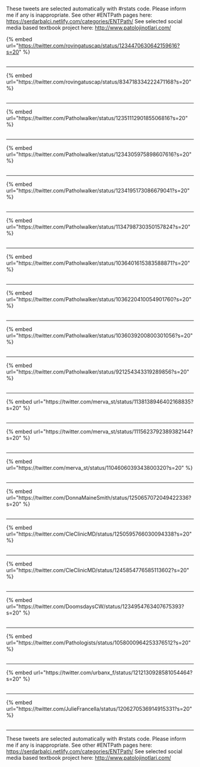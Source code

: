 

These tweets are selected automatically with #rstats code. Please inform me if any is inappropriate.
See other #ENTPath pages here: https://serdarbalci.netlify.com/categories/ENTPath/ 
See selected social media based textbook project here: http://www.patolojinotlari.com/

{% embed url="https://twitter.com/rovingatuscap/status/1234470630642159616?s=20" %}<br>
<br>
<hr>
{% embed url="https://twitter.com/rovingatuscap/status/834718334222471168?s=20" %}<br>
<br>
<hr>
{% embed url="https://twitter.com/Patholwalker/status/1235111290185506816?s=20" %}<br>
<br>
<hr>
{% embed url="https://twitter.com/Patholwalker/status/1234305975898607616?s=20" %}<br>
<br>
<hr>
{% embed url="https://twitter.com/Patholwalker/status/1234195173086679041?s=20" %}<br>
<br>
<hr>
{% embed url="https://twitter.com/Patholwalker/status/1134798730350157824?s=20" %}<br>
<br>
<hr>
{% embed url="https://twitter.com/Patholwalker/status/1036401615383588871?s=20" %}<br>
<br>
<hr>
{% embed url="https://twitter.com/Patholwalker/status/1036220410054901760?s=20" %}<br>
<br>
<hr>
{% embed url="https://twitter.com/Patholwalker/status/1036039200800301056?s=20" %}<br>
<br>
<hr>
{% embed url="https://twitter.com/Patholwalker/status/921254343319289856?s=20" %}<br>
<br>
<hr>
{% embed url="https://twitter.com/merva_st/status/1138138946402168835?s=20" %}<br>
<br>
<hr>
{% embed url="https://twitter.com/merva_st/status/1115623792389382144?s=20" %}<br>
<br>
<hr>
{% embed url="https://twitter.com/merva_st/status/1104606039343800320?s=20" %}<br>
<br>
<hr>
{% embed url="https://twitter.com/DonnaMaineSmith/status/1250657072049422336?s=20" %}<br>
<br>
<hr>
{% embed url="https://twitter.com/CleClinicMD/status/1250595766030094338?s=20" %}<br>
<br>
<hr>
{% embed url="https://twitter.com/CleClinicMD/status/1245854776585113602?s=20" %}<br>
<br>
<hr>
{% embed url="https://twitter.com/DoomsdaysCW/status/1234954763407675393?s=20" %}<br>
<br>
<hr>
{% embed url="https://twitter.com/Pathologists/status/1058000964253376512?s=20" %}<br>
<br>
<hr>
{% embed url="https://twitter.com/urbanx_f/status/1212130928581054464?s=20" %}<br>
<br>
<hr>
{% embed url="https://twitter.com/JulieFrancella/status/1206270536914915331?s=20" %}<br>
<br>
<hr>


These tweets are selected automatically with #rstats code. Please inform me if any is inappropriate.
See other #ENTPath pages here: https://serdarbalci.netlify.com/categories/ENTPath/ 
See selected social media based textbook project here: http://www.patolojinotlari.com/
